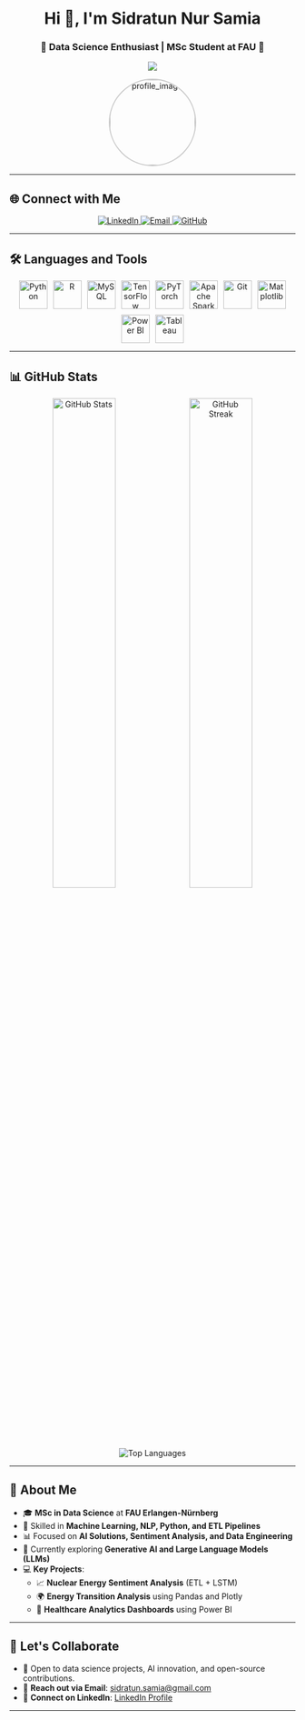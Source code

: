 <h1 align="center">Hi 👋, I'm Sidratun Nur Samia</h1>
<h3 align="center">🌟 Data Science Enthusiast | MSc Student at FAU 🌟</h3>

<!-- Typing Animation -->
<p align="center">
  <img src="https://readme-typing-svg.herokuapp.com?font=Roboto&size=22&color=6A46D4&center=true&vCenter=true&width=450&lines=Data+Science+Enthusiast;Machine+Learning+Practitioner;Passionate+about+AI+%26+NLP;Open+to+Collaboration+%26+Learning" />
</p>

<!-- Profile Image -->
<p align="center">
  <img src="https://via.placeholder.com/150" alt="profile_image" width="150" height="150" style="border-radius: 50%; border: 2px solid #ccc;" />
</p>

---

## 🌐 **Connect with Me**
<p align="center">
  <a href="https://www.linkedin.com/in/snsamia/" target="_blank">
    <img src="https://img.shields.io/badge/LinkedIn-%230077B5.svg?style=for-the-badge&logo=linkedin&logoColor=white" alt="LinkedIn"/>
  </a>
  <a href="mailto:sidratun.samia@gmail.com" target="_blank">
    <img src="https://img.shields.io/badge/Email-D14836?style=for-the-badge&logo=gmail&logoColor=white" alt="Email"/>
  </a>
  <a href="https://github.com/snsamia" target="_blank">
    <img src="https://img.shields.io/badge/GitHub-333333?style=for-the-badge&logo=github&logoColor=white" alt="GitHub"/>
  </a>
</p>


---
## 🛠️ **Languages and Tools**
<p align="center" style="display: flex; flex-wrap: wrap; justify-content: center; gap: 10px; align-items: center;">
  <!-- Python -->
  <a href="https://www.python.org/" target="_blank" style="text-decoration: none;">
    <img src="https://cdn.jsdelivr.net/gh/devicons/devicon/icons/python/python-original.svg" alt="Python" width="50" height="50" style="display: inline-flex; align-items: center;"/>
  </a>
  <!-- R -->
  <a href="https://www.r-project.org/" target="_blank" style="text-decoration: none;">
    <img src="https://cdn.jsdelivr.net/gh/devicons/devicon/icons/r/r-original.svg" alt="R" width="50" height="50" style="display: inline-flex; align-items: center;"/>
  </a>
  <!-- MySQL -->
  <a href="https://www.mysql.com/" target="_blank" style="text-decoration: none;">
    <img src="https://cdn.jsdelivr.net/gh/devicons/devicon/icons/mysql/mysql-original.svg" alt="MySQL" width="50" height="50" style="display: inline-flex; align-items: center;"/>
  </a>
  <!-- TensorFlow -->
  <a href="https://www.tensorflow.org/" target="_blank" style="text-decoration: none;">
    <img src="https://cdn.jsdelivr.net/gh/devicons/devicon/icons/tensorflow/tensorflow-original.svg" alt="TensorFlow" width="50" height="50" style="display: inline-flex; align-items: center;"/>
  </a>
  <!-- PyTorch -->
  <a href="https://pytorch.org/" target="_blank" style="text-decoration: none;">
    <img src="https://cdn.jsdelivr.net/gh/devicons/devicon/icons/pytorch/pytorch-original.svg" alt="PyTorch" width="50" height="50" style="display: inline-flex; align-items: center;"/>
  </a>
  <!-- Apache Spark -->
  <a href="https://spark.apache.org/" target="_blank" style="text-decoration: none;">
    <img src="https://cdn.jsdelivr.net/gh/devicons/devicon/icons/apache/apache-original.svg" alt="Apache Spark" width="50" height="50" style="display: inline-flex; align-items: center;"/>
  </a>
  <!-- Git -->
  <a href="https://git-scm.com/" target="_blank" style="text-decoration: none;">
    <img src="https://cdn.jsdelivr.net/gh/devicons/devicon/icons/git/git-original.svg" alt="Git" width="50" height="50" style="display: inline-flex; align-items: center;"/>
  </a>
  <!-- Matplotlib -->
  <a href="https://matplotlib.org/" target="_blank" style="text-decoration: none;">
    <img src="https://upload.wikimedia.org/wikipedia/commons/8/84/Matplotlib_icon.svg" alt="Matplotlib" width="50" height="50" style="display: inline-flex; align-items: center;"/>
  </a>
  <!-- Power BI -->
  <a href="https://powerbi.microsoft.com/" target="_blank" style="text-decoration: none;">
    <img src="https://img.icons8.com/color/48/000000/power-bi.png" alt="Power BI" width="50" height="50" style="display: inline-flex; align-items: center;"/>
  </a>
  <!-- Tableau -->
  <a href="https://www.tableau.com/" target="_blank" style="text-decoration: none;">
    <img src="https://cdn.worldvectorlogo.com/logos/tableau-software.svg" alt="Tableau" width="50" height="50" style="display: inline-flex; align-items: center;"/>
  </a>
</p>


---

## 📊 **GitHub Stats**
<p align="center">
  <img width="47%" src="https://github-readme-stats.vercel.app/api?username=snsamia&show_icons=true&theme=light&count_private=true" alt="GitHub Stats" />
  <img width="47%" src="https://github-readme-streak-stats.herokuapp.com/?user=snsamia&theme=light" alt="GitHub Streak" />
</p>

<p align="center">
  <img src="https://github-readme-stats.vercel.app/api/top-langs/?username=snsamia&layout=compact&theme=light" alt="Top Languages" />
</p>

---

## 🚀 **About Me**
- 🎓 **MSc in Data Science** at **FAU Erlangen-Nürnberg**  
- 🧠 Skilled in **Machine Learning, NLP, Python, and ETL Pipelines**  
- 📊 Focused on **AI Solutions, Sentiment Analysis, and Data Engineering**  
- 🌱 Currently exploring **Generative AI and Large Language Models (LLMs)**  
- 💻 **Key Projects**:  
   - 📈 **Nuclear Energy Sentiment Analysis** (ETL + LSTM)  
   - 🌍 **Energy Transition Analysis** using Pandas and Plotly  
   - 🏥 **Healthcare Analytics Dashboards** using Power BI  

---

## 🎯 **Let's Collaborate**
- 🤝 Open to data science projects, AI innovation, and open-source contributions.  
- 💌 **Reach out via Email**: [sidratun.samia@gmail.com](mailto:sidratun.samia@gmail.com)  
- 🔗 **Connect on LinkedIn**: [LinkedIn Profile](https://linkedin.com/in/sidratun-nur-samia)  

---


